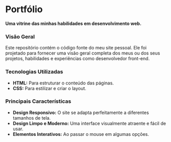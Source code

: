 # Portfólio

**Uma vitrine das minhas habilidades em desenvolvimento web.**

### Visão Geral
Este repositório contém o código fonte do meu site pessoal. Ele foi projetado para fornecer uma visão geral completa dos meus ou dos seus projetos, habilidades e experiências como desenvolvedor front-end.

### Tecnologias Utilizadas
* **HTML:** Para estruturar o conteúdo das páginas.
* **CSS:** Para estilizar e criar o layout.

### Principais Características
* **Design Responsivo:** O site se adapta perfeitamente a diferentes tamanhos de tela.
* **Design Limpo e Moderno:** Uma interface visualmente atraente e fácil de usar.
* **Elementos Interativos:** Ao passar o mouse em algumas opções.
